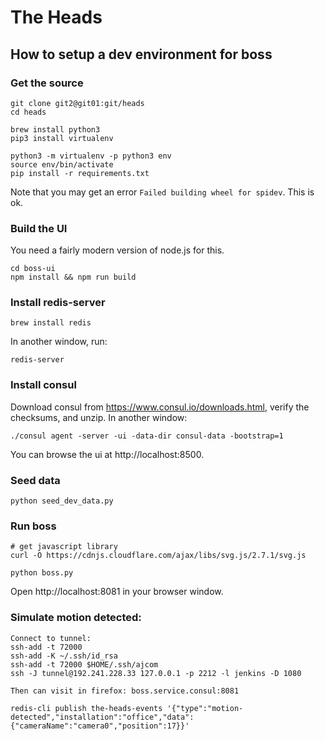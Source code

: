 # The Heads


## How to setup a dev environment for boss

### Get the source
    git clone git2@git01:git/heads
    cd heads
    
    brew install python3
    pip3 install virtualenv
    
    python3 -m virtualenv -p python3 env
    source env/bin/activate
    pip install -r requirements.txt
    
Note that you may get an error `Failed building wheel for spidev`. 
This is ok.

    
### Build the UI

You need a fairly modern version of node.js for this.

    cd boss-ui
    npm install && npm run build
    
### Install redis-server
    brew install redis
    
In another window, run:

    redis-server

### Install consul

Download consul from https://www.consul.io/downloads.html, verify the checksums, and unzip.
In another window:

    ./consul agent -server -ui -data-dir consul-data -bootstrap=1
    
You can browse the ui at http://localhost:8500.

### Seed data

    python seed_dev_data.py

### Run boss

    # get javascript library 
    curl -O https://cdnjs.cloudflare.com/ajax/libs/svg.js/2.7.1/svg.js

    python boss.py
    
Open http://localhost:8081 in your browser window.

### Simulate motion detected:
    Connect to tunnel: 
    ssh-add -t 72000
    ssh-add -K ~/.ssh/id_rsa
    ssh-add -t 72000 $HOME/.ssh/ajcom
    ssh -J tunnel@192.241.228.33 127.0.0.1 -p 2212 -l jenkins -D 1080

    Then can visit in firefox: boss.service.consul:8081

    redis-cli publish the-heads-events '{"type":"motion-detected","installation":"office","data":{"cameraName":"camera0","position":17}}'
